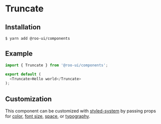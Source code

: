 # Truncate

<!-- STORY -->

## Installation

```shell
$ yarn add @roo-ui/components
```

## Example

```js
import { Truncate } from '@roo-ui/components';

export default (
  <Truncate>Hello world</Truncate>
);
```

## Customization

This component can be customized with [styled-system](https://github.com/jxnblk/styled-system) by passing props for [color](https://github.com/jxnblk/styled-system/blob/v2.2.5/README.md#color-responsive), [font size](https://github.com/jxnblk/styled-system/blob/v2.2.5/README.md#fontsize-responsive), [space](https://github.com/jxnblk/styled-system/blob/v2.2.5/README.md#space-responsive), or [typography](https://github.com/jxnblk/styled-system/blob/v2.2.5/README.md#typography).
